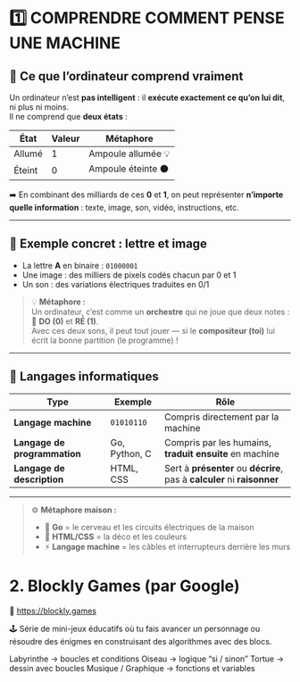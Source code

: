# 1️⃣ COMPRENDRE COMMENT PENSE UNE MACHINE

## 🧩 Ce que l’ordinateur comprend vraiment

Un ordinateur n’est **pas intelligent** : il **exécute exactement ce qu’on lui dit**, ni plus ni moins.  
Il ne comprend que **deux états** :

| État  | Valeur | Métaphore           |
|-------|---------|--------------------|
| Allumé | 1 | Ampoule allumée 💡 |
| Éteint | 0 | Ampoule éteinte ⚫ |

➡️ En combinant des milliards de ces **0** et **1**, on peut représenter **n’importe quelle information** : texte, image, son, vidéo, instructions, etc.

---

## 💬 Exemple concret : lettre et image

- La lettre **A** en binaire : `01000001`  
- Une image : des milliers de pixels codés chacun par 0 et 1  
- Un son : des variations électriques traduites en 0/1  

> 💡 **Métaphore :**  
> Un ordinateur, c’est comme un **orchestre** qui ne joue que deux notes :  
> 🎵 **DO (0)** et **RÉ (1)**.  
> Avec ces deux sons, il peut tout jouer — si le **compositeur (toi)** lui écrit la bonne partition (le programme) !

---

## 🧰 Langages informatiques

| Type | Exemple | Rôle |
|------|----------|------|
| **Langage machine** | `01010110` | Compris directement par la machine |
| **Langage de programmation** | Go, Python, C | Compris par les humains, **traduit ensuite** en machine |
| **Langage de description** | HTML, CSS | Sert à **présenter** ou **décrire**, pas à **calculer** ni **raisonner** |

---

> ⚙️ **Métaphore maison :**  
> - 🧱 **Go** = le cerveau et les circuits électriques de la maison  
> - 🎨 **HTML/CSS** = la déco et les couleurs  
> - ⚡ **Langage machine** = les câbles et interrupteurs derrière les murs


# 2. Blockly Games (par Google)

🔗 https://blockly.games

🕹️ Série de mini-jeux éducatifs où tu fais avancer un personnage ou résoudre des énigmes en construisant des algorithmes avec des blocs.

Labyrinthe → boucles et conditions
Oiseau → logique “si / sinon”
Tortue → dessin avec boucles
Musique / Graphique → fonctions et variables